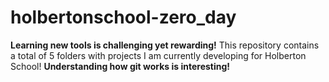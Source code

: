 # holbertonschool-zero_day
**Learning new tools is challenging yet rewarding!**
This repository contains a total of 5 folders with projects I am currently developing for Holberton School!
**Understanding how git works is interesting!**
